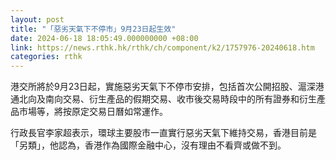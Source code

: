 ```yaml
---
layout: post
title: "「惡劣天氣下不停市」9月23日起生效"
date: 2024-06-18 18:05:49.000000000 +08:00
link: https://news.rthk.hk/rthk/ch/component/k2/1757976-20240618.htm
categories: rthk
---
```


港交所將於9月23日起，實施惡劣天氣下不停市安排，包括首次公開招股、滬深港通北向及南向交易、衍生產品的假期交易、收市後交易時段中的所有證券和衍生產品市場等，將按原定交易日曆如常運作。

行政長官李家超表示，環球主要股市一直實行惡劣天氣下維持交易，香港目前是「另類」，他認為，香港作為國際金融中心，沒有理由不看齊或做不到。
